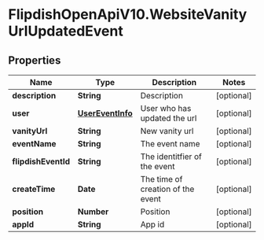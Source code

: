 # FlipdishOpenApiV10.WebsiteVanityUrlUpdatedEvent

## Properties
Name | Type | Description | Notes
------------ | ------------- | ------------- | -------------
**description** | **String** | Description | [optional] 
**user** | [**UserEventInfo**](UserEventInfo.md) | User who has updated the url | [optional] 
**vanityUrl** | **String** | New vanity url | [optional] 
**eventName** | **String** | The event name | [optional] 
**flipdishEventId** | **String** | The identitfier of the event | [optional] 
**createTime** | **Date** | The time of creation of the event | [optional] 
**position** | **Number** | Position | [optional] 
**appId** | **String** | App id | [optional] 


